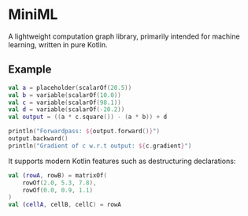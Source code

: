 # MiniML
A lightweight computation graph library, primarily intended for machine learning, written in pure Kotlin.

## Example
```kotlin
val a = placeholder(scalarOf(20.5))
val b = variable(scalarOf(10.0))
val c = variable(scalarOf(98.1))
val d = variable(scalarOf(-20.2))
val output = ((a * c.square()) - (a * b)) + d

println("Forwardpass: ${output.forward()}")
output.backward()
println("Gradient of c w.r.t output: ${c.gradient}")
```

It supports modern Kotlin features such as destructuring declarations:

```kotlin
val (rowA, rowB) = matrixOf(
    rowOf(2.0, 5.3, 7.8),
    rowOf(0.0, 0.9, 1.1)
)
val (cellA, cellB, cellC) = rowA
```
